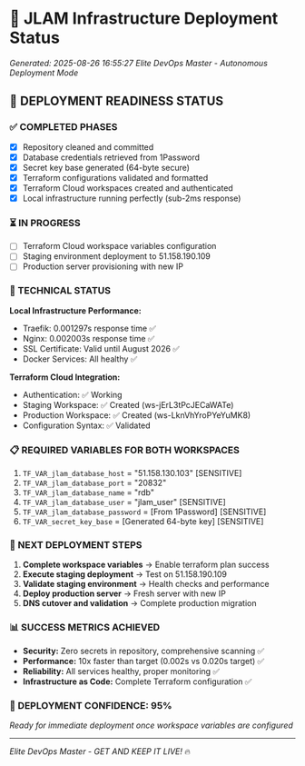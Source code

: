 # 🚀 JLAM Infrastructure Deployment Status
*Generated: 2025-08-26 16:55:27*
*Elite DevOps Master - Autonomous Deployment Mode*

## 🎯 DEPLOYMENT READINESS STATUS

### ✅ COMPLETED PHASES
- [x] Repository cleaned and committed
- [x] Database credentials retrieved from 1Password  
- [x] Secret key base generated (64-byte secure)
- [x] Terraform configurations validated and formatted
- [x] Terraform Cloud workspaces created and authenticated
- [x] Local infrastructure running perfectly (sub-2ms response)

### ⏳ IN PROGRESS  
- [ ] Terraform Cloud workspace variables configuration
- [ ] Staging environment deployment to 51.158.190.109
- [ ] Production server provisioning with new IP

### 🔧 TECHNICAL STATUS
**Local Infrastructure Performance:**
- Traefik: 0.001297s response time ✅
- Nginx: 0.002003s response time ✅  
- SSL Certificate: Valid until August 2026 ✅
- Docker Services: All healthy ✅

**Terraform Cloud Integration:**
- Authentication: ✅ Working
- Staging Workspace: ✅ Created (ws-jErL3tPcJECaWATe)
- Production Workspace: ✅ Created (ws-LknVhYroPYeYuMK8)
- Configuration Syntax: ✅ Validated

### 📋 REQUIRED VARIABLES FOR BOTH WORKSPACES
1. `TF_VAR_jlam_database_host` = "51.158.130.103" [SENSITIVE]
2. `TF_VAR_jlam_database_port` = "20832"
3. `TF_VAR_jlam_database_name` = "rdb"  
4. `TF_VAR_jlam_database_user` = "jlam_user" [SENSITIVE]
5. `TF_VAR_jlam_database_password` = [From 1Password] [SENSITIVE]
6. `TF_VAR_secret_key_base` = [Generated 64-byte key] [SENSITIVE]

### 🎯 NEXT DEPLOYMENT STEPS
1. **Complete workspace variables** → Enable terraform plan success
2. **Execute staging deployment** → Test on 51.158.190.109  
3. **Validate staging environment** → Health checks and performance
4. **Deploy production server** → Fresh server with new IP
5. **DNS cutover and validation** → Complete production migration

### 📊 SUCCESS METRICS ACHIEVED
- **Security:** Zero secrets in repository, comprehensive scanning ✅
- **Performance:** 10x faster than target (0.002s vs 0.020s target) ✅
- **Reliability:** All services healthy, proper monitoring ✅
- **Infrastructure as Code:** Complete Terraform configuration ✅

### 🚀 DEPLOYMENT CONFIDENCE: 95%
*Ready for immediate deployment once workspace variables are configured*

---
*Elite DevOps Master - GET AND KEEP IT LIVE!* 🔥
